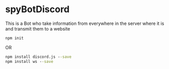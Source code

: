 # spyBotDiscord
This is a Bot who take information from everywhere in the server where it is and transmit them to a website
```npm
npm init
```
OR 
```cmd
npm install discord.js --save
npm install ws --save
```
